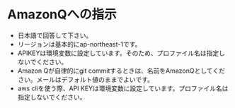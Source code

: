 # AmazonQへの指示
- 日本語で回答して下さい。
- リージョンは基本的にap-northeast-1です。
- APIKEYは環境変数に設定しています。そのため、プロファイル名は指定しないでください。
- Amazon Qが自律的にgit commitするときは、名前をAmazonQとしてください。メールはデフォルト値のままでよいです。
- aws cliを使う際、API KEYは環境変数に設定しています。プロファイル名は指定しないでください。

